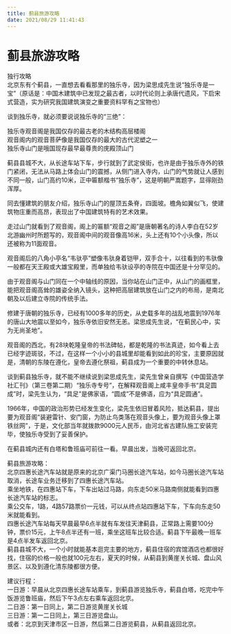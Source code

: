```yaml
---
title: 蓟县旅游攻略  
date: 2021/08/29 11:41:43  
---
```

  
# 蓟县旅游攻略  
独行攻略  
北京东有个蓟县，一直想去看看那里的独乐寺，因为梁思成先生说“独乐寺是一宝”（原话是：中国木建筑中已发现之最古者，以时代论则上承唐代遗风，下启宋式营造，实为研究我国建筑演变之重要资料罕有之宝物也）  
  
谈到独乐寺，就必须要说说独乐寺的“三绝”：  
  
独乐寺观音阁是我国仅存的最古老的木结构高层楼阁  
观音阁内的观音菩萨像是我国仅存的最大的古代泥塑之一  
独乐寺山门是哦国现存最早最尊贵的庑殿顶山门  
  
蓟县县城不大，从长途车站下车，步行就到了武定侯街，也许是由于独乐寺外的铁门紧闭，无法从马路上体会山门的震撼，从侧门进入寺内，山门的气势就让人感到不同一般，山门高约10米，正中匾额楷书“独乐寺”，这是明朝严嵩题字，显得刚劲浑厚。  
  
同去懂建筑的朋友介绍，独乐寺山门的屋顶五条脊，四面坡。檐角如翼似飞，使建筑物庄重而高昂，表现出了中国建筑特有的艺术效果。  
  
走过山门就看到了观音阁，阁上的匾额“观音之阁”是唐朝著名的诗人李白在52岁北游幽州时所题写的，观音阁中间的观音像高16米，头上还有10个小头像，所以还被称为11面观音。  
  
观音阁后的八角小亭名“韦驮亭”塑像韦驮身着铠甲，双手合十，以往看到的韦驮像一般都在天王殿或大雄宝殿里，而单独给韦驮设亭的寺院在中国还是十分罕见的。  
  
由于观音阁与山门同在一个中轴线的原因，当你站在山门正中，从山门的画框里，能把观音阁高耸的雄姿全纳入镜头，这种把高层建筑放在山门之内的布局，是南北朝及以后建立寺院的传统手法。  
  
修建于唐朝的独乐寺，已经有1000多年的历史，从史载多年的战乱地震到1976年的唐山大地震以至如今，独乐寺依旧安然无恙。梁思成先生说，“在蓟民心中，实为无尚圣地”。  
  
观音阁的西北，有28块乾隆皇帝的书法碑帖，都是乾隆的书法真迹，如今看上去已经字迹斑驳，不过，在这样一个小小的县城里却能看到如此的珍宝，主要原因就是，清朝的东陵在遵化，皇帝去遵化祭祖，蓟县成为一个重要的中转休息站。  
  
谈到蓟县独乐寺，就不能不继续说到梁思成先生，梁先生曾亲自撰写《中国营造学社汇刊》（第三卷第二期）“独乐寺专号”，在解释观音阁上咸丰皇帝手书“具足圆成”时，梁先生认为，“具足”是佛家语，“圆成”不是佛语，应为“具足圆通”。  
  
1966年，中国的政治形势已经发生变化，梁先生依旧冒着风险，抵达蓟县，提出要为观音阁“装避雷针、安门窗，为防止鸟类落在观音头像上，要为观音头像上罩铁丝网”，于是，文化部当年就拨款9000元人民币，由河北省古建队施工安装完毕，使独乐寺受到了妥善保护。  
  
在蓟县城内还有白塔和鲁班庙可前往一看。早晨出发，当晚可返回北京。  
  
蓟县旅游攻略：  
北京四惠长途汽车站就是原来的北京广渠门马圈长途汽车站，如今马圈长途汽车站取消，长途车业务迁移到了四惠长途汽车站。  
乘坐地铁，在四惠站下车，下车出站过马路，向东走50米马路南侧就能看到四惠长途汽车站的标志。  
乘公交车，1路，4路57路票价一元钱，可以从终点站四惠站下车，下车向东走50米就能看到。  
四惠长途汽车站每天早晨最早6点半就有车发往天津蓟县，正常路上需要100分钟，票价15元，上午8点半还有一班，乘坐这班车比较合适。蓟县下午最晚一班车是4点半发车返回北京。  
蓟县县城不大，一个小时就能基本逛完主要的地方，蓟县住宿的宾馆酒店也都很好找，住宿的价格一般也就100元左右，夏天的时候，从蓟县到黄崖关长城、盘山风景区、以及到遵化清东陵都很方便。  
  
建议行程：  
一日游：早晨从北京四惠长途车站乘车，到蓟县游览独乐寺，蓟县白塔，吃完中午饭游览鲁班庙，然后下午3点左右乘车返回北京。  
二日游：第一日同上，第二日游览黄崖关长城  
三日游：第一二日同上，第三日游览盘山。  
或者：北京到天津市区一日游，然后第二日游览蓟县，从蓟县返回北京。  
  
